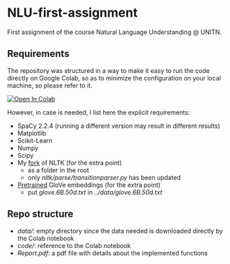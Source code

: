 # NLU-first-assignment
First assignment of the course Natural Language Understanding @ UNITN.

## Requirements
The repository was structured in a way to make it easy to run the code directly on Google Colab, so as to minimize the configuration on your local machine, so please refer to it.

[![Open In Colab](https://colab.research.google.com/assets/colab-badge.svg)](https://colab.research.google.com/github/steveazzolin/NLU-first-assignment/blob/main/code/NLU_first_assignment.ipynb)

However, in case is needed, I list here the explicit requirements:
- SpaCy 2.2.4 (running a different version may result in different results)
- Matplotlib
- Scikit-Learn
- Numpy
- Scipy
- My [fork](https://github.com/steveazzolin/nltk) of NLTK (for the extra point)
    - as a folder in the root
    - only *nltk/parse/transitionparser.py* has been updated
- [Pretrained](https://nlp.stanford.edu/projects/glove/) GloVe embeddings (for the extra point)
    - put *glove.6B.50d.txt* in *../data/glove.6B.50d.txt*


## Repo structure
- *data/*: empty directory since the data needed is downloaded directly by the Colab notebook
- *code/*: reference to the Colab notebook
- *Report.pdf*: a pdf file with details about the implemented functions
